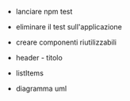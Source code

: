 

- lanciare npm test
- eliminare il test sull'applicazione


- creare componenti riutilizzabili 

- header - titolo
- listItems

- diagramma uml